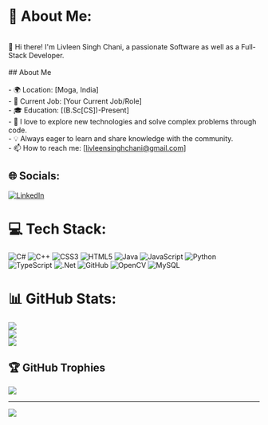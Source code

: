 # 💫 About Me:
<br>👋 Hi there! I'm Livleen Singh Chani, a passionate Software as well as a Full-Stack Developer.<br><br>## About Me<br><br>- 🌍 Location: [Moga, India]<br>- 💼 Current Job: [Your Current Job/Role]<br>- 🎓 Education: [(B.Sc[CS])-Present]<br>- 🚀 I love to explore new technologies and solve complex problems through code.<br>- 💡 Always eager to learn and share knowledge with the community.<br>- 📫 How to reach me: [livleensinghchani@gmail.com]<br>


## 🌐 Socials:
[![LinkedIn](https://img.shields.io/badge/LinkedIn-%230077B5.svg?logo=linkedin&logoColor=white)](https://linkedin.com/in/livleensinghchani) 

# 💻 Tech Stack:
![C#](https://img.shields.io/badge/c%23-%23239120.svg?style=flat&logo=c-sharp&logoColor=white) ![C++](https://img.shields.io/badge/c++-%2300599C.svg?style=flat&logo=c%2B%2B&logoColor=white) ![CSS3](https://img.shields.io/badge/css3-%231572B6.svg?style=flat&logo=css3&logoColor=white) ![HTML5](https://img.shields.io/badge/html5-%23E34F26.svg?style=flat&logo=html5&logoColor=white) ![Java](https://img.shields.io/badge/java-%23ED8B00.svg?style=flat&logo=java&logoColor=white) ![JavaScript](https://img.shields.io/badge/javascript-%23323330.svg?style=flat&logo=javascript&logoColor=%23F7DF1E) ![Python](https://img.shields.io/badge/python-3670A0?style=flat&logo=python&logoColor=ffdd54) ![TypeScript](https://img.shields.io/badge/typescript-%23007ACC.svg?style=flat&logo=typescript&logoColor=white) ![.Net](https://img.shields.io/badge/.NET-5C2D91?style=flat&logo=.net&logoColor=white) ![GitHub](https://img.shields.io/badge/GitHub-%23121011.svg?style=flat&logo=github&logoColor=white) ![OpenCV](https://img.shields.io/badge/opencv-%23white.svg?style=flat&logo=opencv&logoColor=white) ![MySQL](https://img.shields.io/badge/mysql-%2300f.svg?style=flat&logo=mysql&logoColor=white)
# 📊 GitHub Stats:
![](https://github-readme-stats.vercel.app/api?username=livleensinghchani&theme=dark&hide_border=true&include_all_commits=true&count_private=false)<br/>
![](https://github-readme-streak-stats.herokuapp.com/?user=livleensinghchani&theme=dark&hide_border=true)<br/>
![](https://github-readme-stats.vercel.app/api/top-langs/?username=livleensinghchani&theme=dark&hide_border=true&include_all_commits=true&count_private=false&layout=compact)

## 🏆 GitHub Trophies
![](https://github-profile-trophy.vercel.app/?username=livleensinghchani&theme=dark&no-frame=true&no-bg=true&margin-w=4)

---
[![](https://visitcount.itsvg.in/api?id=livleensinghchani&icon=2&color=12)](https://visitcount.itsvg.in)

<!-- Proudly created with GPRM ( https://gprm.itsvg.in ) -->
